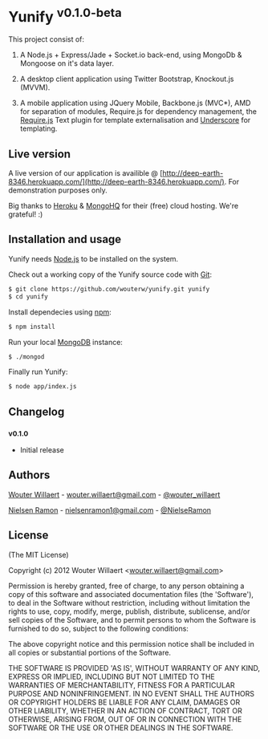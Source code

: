 # Yunify <sup>v0.1.0-beta</sup>

This project consist of:

1. A Node.js + Express/Jade + Socket.io back-end, using MongoDb & Mongoose on it's data layer.

2. A desktop client application using Twitter Bootstrap, Knockout.js (MVVM).

3. A mobile application using JQuery Mobile, Backbone.js (MVC*), AMD for separation of modules,
Require.js for dependency management, the [Require.js]() Text plugin for template
externalisation and [Underscore](http://underscorejs.org/) for templating.

## Live version

A live version of our application is availible @ [http://deep-earth-8346.herokuapp.com/](http://deep-earth-8346.herokuapp.com/). For demonstration purposes only.

Big thanks to [Heroku](http://www.heroku.com/) & [MongoHQ](http://mongohq.com/) for their (free) cloud hosting. We're grateful! :)

## Installation and usage

Yunify needs [Node.js](http://nodejs.org/) to be installed on the system.

Check out a working copy of the Yunify source code with [Git](http://git-scm.com/):

~~~ bash
$ git clone https://github.com/wouterw/yunify.git yunify
$ cd yunify
~~~

Install dependecies using [npm](http://npmjs.org/):

~~~ bash
$ npm install
~~~

Run your local [MongoDB](http://www.mongodb.org/) instance:

~~~ bash
$ ./mongod
~~~

Finally run Yunify:

~~~ bash
$ node app/index.js
~~~

## Changelog

### <sup>v0.1.0</sup>

 * Initial release

## Authors

[Wouter Willaert](http://wouterwillaert.be/) - wouter.willaert@gmail.com - [@wouter_willaert](https://twitter.com/#!/wouter_willaert)

[Nielsen Ramon](http://nielsenramon.be/) - nielsenramon1@gmail.com - [@NielseRamon](https://twitter.com/#!/NielsenRamon)

## License

(The MIT License)

Copyright (c) 2012 Wouter Willaert &lt;wouter.willaert@gmail.com&gt;

Permission is hereby granted, free of charge, to any person obtaining
a copy of this software and associated documentation files (the
'Software'), to deal in the Software without restriction, including
without limitation the rights to use, copy, modify, merge, publish,
distribute, sublicense, and/or sell copies of the Software, and to
permit persons to whom the Software is furnished to do so, subject to
the following conditions:

The above copyright notice and this permission notice shall be
included in all copies or substantial portions of the Software.

THE SOFTWARE IS PROVIDED 'AS IS', WITHOUT WARRANTY OF ANY KIND,
EXPRESS OR IMPLIED, INCLUDING BUT NOT LIMITED TO THE WARRANTIES OF
MERCHANTABILITY, FITNESS FOR A PARTICULAR PURPOSE AND NONINFRINGEMENT.
IN NO EVENT SHALL THE AUTHORS OR COPYRIGHT HOLDERS BE LIABLE FOR ANY
CLAIM, DAMAGES OR OTHER LIABILITY, WHETHER IN AN ACTION OF CONTRACT,
TORT OR OTHERWISE, ARISING FROM, OUT OF OR IN CONNECTION WITH THE
SOFTWARE OR THE USE OR OTHER DEALINGS IN THE SOFTWARE.

